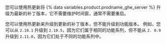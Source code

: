 您可以使用热更新将 {% data variables.product.prodname_ghe_server %} 升级为最新的补丁版本，它不需要维护时间窗，通常不需要重启。

您可以使用热更新来升级到更新的补丁版本，但不能升级到功能版本。 例如，您可以从 `2.10.1` 升级到 `2.10.5`，因为它们属于相同的功能系列，但不能从 `2. 0.9` 升级到 `2.11.0`，因为它们处于不同的功能系列中。
